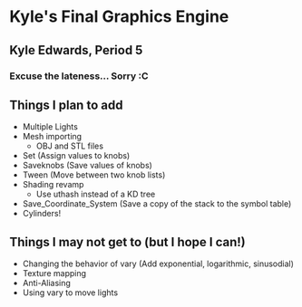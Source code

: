 # Kyle's Final Graphics Engine
## Kyle Edwards, Period 5

### Excuse the lateness... Sorry :C

## Things I plan to add

- Multiple Lights
- Mesh importing
  - OBJ and STL files
- Set (Assign values to knobs)
- Saveknobs (Save values of knobs)
- Tween (Move between two knob lists)
- Shading revamp
  - Use uthash instead of a KD tree
- Save_Coordinate_System (Save a copy of the stack to the symbol table)
- Cylinders!

## Things I may not get to (but I hope I can!)
- Changing the behavior of vary (Add exponential, logarithmic, sinusodial)
- Texture mapping
- Anti-Aliasing
- Using vary to move lights
